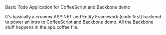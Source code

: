 Basic Todo Application for CoffeeScript and Backbone demo

It's basically a crummy ASP.NET and Entity Framework (code first) backend to power an intro to CoffeeScript and Backbone demo. All the Backbone stuff happens in the app.coffee file.
